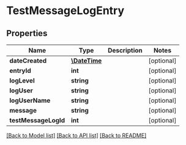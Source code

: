 # TestMessageLogEntry

## Properties
Name | Type | Description | Notes
------------ | ------------- | ------------- | -------------
**dateCreated** | [**\DateTime**](\DateTime.md) |  | [optional] 
**entryId** | **int** |  | [optional] 
**logLevel** | **string** |  | [optional] 
**logUser** | **string** |  | [optional] 
**logUserName** | **string** |  | [optional] 
**message** | **string** |  | [optional] 
**testMessageLogId** | **int** |  | [optional] 

[[Back to Model list]](../README.md#documentation-for-models) [[Back to API list]](../README.md#documentation-for-api-endpoints) [[Back to README]](../README.md)


